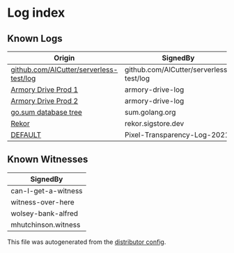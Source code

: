 # Log index

## Known Logs
| Origin | SignedBy |
|--------|----------|
| [github.com/AlCutter/serverless-test/log](./48e2ecbc0474292d790906a13023a76a93e0f3706f86f9f939bd91b7dcfde4a6) | github.com/AlCutter/serverless-test/log | 
| [Armory Drive Prod 1](./af30248fc8bba1ed6b9efd6ac5e3a1f4d6a3dfd3fc1509ef832e9a915fc79500) | armory-drive-log | 
| [Armory Drive Prod 2](./50dfc1866b26a18b65834743645f90737c331bc5e99b44100e5ca555c17821e3) | armory-drive-log | 
| [go.sum database tree](./3e9617dce5730053cb82f0481b9d289cd3c384a9219ef5509c91aa60d214794e) | sum.golang.org | 
| [Rekor](./e09045bedf247c449acf3fe26375fb5a1b81110546e797d520cb1133f27fbd1a) | rekor.sigstore.dev | 
| [DEFAULT](./d0a1f19e973cd5cc3d4f26446ea418d33faefffb43ea1e3eadfe133287f71ff8) | Pixel-Transparency-Log-2021 | 
 

## Known Witnesses

| SignedBy |
|----------|
| can-I-get-a-witness | 
| witness-over-here | 
| wolsey-bank-alfred | 
| mhutchinson.witness | 



This file was autogenerated from the [distributor config](/config.yaml).

